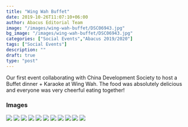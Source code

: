 ```yaml
---
title: "Wing Wah Buffet"
date: 2019-10-26T11:07:10+06:00
author: Abacus Editorial Team
image: "/images/wing-wah-buffet/DSC06943.jpg"
bg_image: "/images/wing-wah-buffet/DSC06943.jpg"
categories: ["Social Events","Abacus 2019/2020"]
tags: ["Social Events"]
description: ""
draft: true
type: "post"
---
```


Our first event collaborating with China Development Society to host a Buffet dinner + Karaoke at Wing Wah. The food was absolutely delicious and everyone was very cheerful eating together!

### Images

![](/images/wing-wah-buffet/DSC06948.jpg)
![](/images/wing-wah-buffet/DSC06949.jpg)
![](/images/wing-wah-buffet/DSC06951.jpg)
![](/images/wing-wah-buffet/DSC06953.jpg)
![](/images/wing-wah-buffet/DSC06958.jpg)
![](/images/wing-wah-buffet/DSC06962.jpg)
![](/images/wing-wah-buffet/DSC06965.jpg)
![](/images/wing-wah-buffet/DSC06971.jpg)
![](/images/wing-wah-buffet/DSC06972.jpg)
![](/images/wing-wah-buffet/DSC06973.jpg)
![](/images/wing-wah-buffet/DSC06976.jpg)